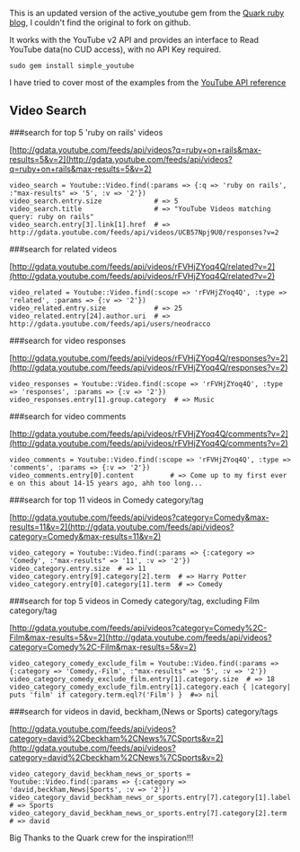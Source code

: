This is an updated version of the active_youtube gem from the [Quark ruby blog](http://www.quarkruby.com/2008/2/12/active-youtube), I couldn't find the original to fork on github.

It works with the YouTube v2 API and provides an interface to Read YouTube data(no CUD access), with no API Key required.

`sudo gem install simple_youtube`

I have tried to cover most of the examples from the [YouTube API reference](http://code.google.com/apis/youtube/2.0/reference.html)

## Video Search

###search for top 5 'ruby on rails' videos

[http://gdata.youtube.com/feeds/api/videos?q=ruby+on+rails&max-results=5&v=2](http://gdata.youtube.com/feeds/api/videos?q=ruby+on+rails&max-results=5&v=2)

    video_search = Youtube::Video.find(:params => {:q => 'ruby on rails', :"max-results" => '5', :v => '2'})
    video_search.entry.size             # => 5
    video_search.title                  # => "YouTube Videos matching query: ruby on rails"
    video_search.entry[3].link[1].href  # => http://gdata.youtube.com/feeds/api/videos/UCB57Npj9U0/responses?v=2
    
   
###search for related videos

[http://gdata.youtube.com/feeds/api/videos/rFVHjZYoq4Q/related?v=2](http://gdata.youtube.com/feeds/api/videos/rFVHjZYoq4Q/related?v=2)

    video_related = Youtube::Video.find(:scope => 'rFVHjZYoq4Q', :type => 'related', :params => {:v => '2'})
    video_related.entry.size            # => 25
    video_related.entry[24].author.uri  # => http://gdata.youtube.com/feeds/api/users/neodracco
    

###search for video responses

[http://gdata.youtube.com/feeds/api/videos/rFVHjZYoq4Q/responses?v=2](http://gdata.youtube.com/feeds/api/videos/rFVHjZYoq4Q/responses?v=2)

    video_responses = Youtube::Video.find(:scope => 'rFVHjZYoq4Q', :type => 'responses', :params => {:v => '2'})
    video_responses.entry[1].group.category  # => Music
    

###search for video comments

[http://gdata.youtube.com/feeds/api/videos/rFVHjZYoq4Q/comments?v=2](http://gdata.youtube.com/feeds/api/videos/rFVHjZYoq4Q/comments?v=2)

    video_comments = Youtube::Video.find(:scope => 'rFVHjZYoq4Q', :type => 'comments', :params => {:v => '2'})
    video_comments.entry[0].content         # => Come up to my first ever e on this about 14-15 years ago, ahh too long...
    

###search for top 11 videos in Comedy category/tag

[http://gdata.youtube.com/feeds/api/videos?category=Comedy&max-results=11&v=2](http://gdata.youtube.com/feeds/api/videos?category=Comedy&max-results=11&v=2)

    video_category = Youtube::Video.find(:params => {:category => 'Comedy', :"max-results" => '11', :v => '2'})
    video_category.entry.size  # => 11
    video_category.entry[9].category[2].term  # => Harry Potter
    video_category.entry[0].category[1].term  # => Comedy
    

###search for top 5 videos in Comedy category/tag, excluding Film category/tag

[http://gdata.youtube.com/feeds/api/videos?category=Comedy%2C-Film&max-results=5&v=2](http://gdata.youtube.com/feeds/api/videos?category=Comedy%2C-Film&max-results=5&v=2)

    video_category_comedy_exclude_film = Youtube::Video.find(:params => {:category => 'Comedy,-Film', :"max-results" => '5', :v => '2'})
    video_category_comedy_exclude_film.entry[1].category.size  # => 18
    video_category_comedy_exclude_film.entry[1].category.each { |category| puts 'film' if category.term.eql?('Film') }  #=> nil
    

###search for videos in david, beckham,(News or Sports) category/tags

[http://gdata.youtube.com/feeds/api/videos?category=david%2Cbeckham%2CNews%7CSports&v=2](http://gdata.youtube.com/feeds/api/videos?category=david%2Cbeckham%2CNews%7CSports&v=2)

    video_category_david_beckham_news_or_sports = Youtube::Video.find(:params => {:category => 'david,beckham,News|Sports', :v => '2'})
    video_category_david_beckham_news_or_sports.entry[7].category[1].label  # => Sports
    video_category_david_beckham_news_or_sports.entry[7].category[2].term   # => david


Big Thanks to the Quark crew for the inspiration!!!




